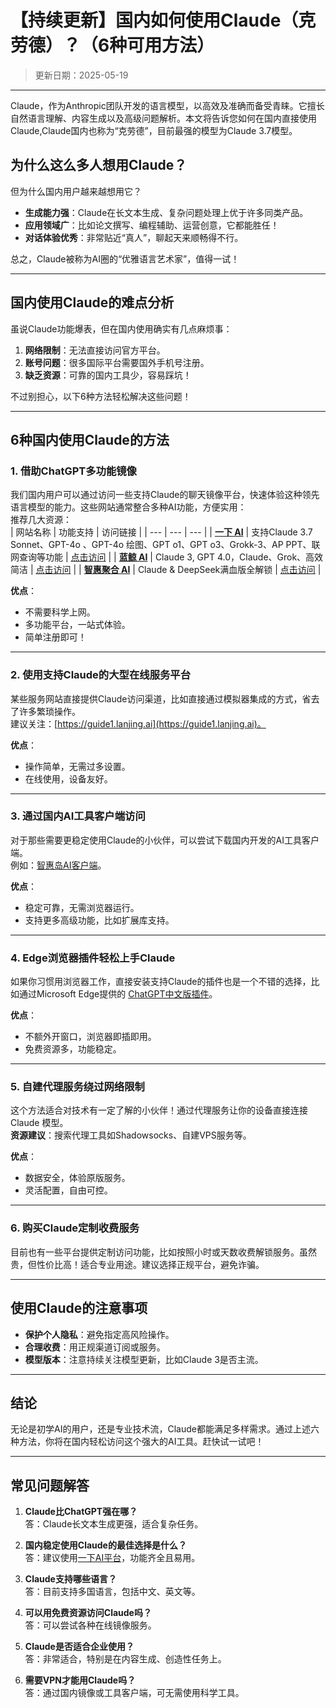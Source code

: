 # **【持续更新】国内如何使用Claude（克劳德）？（6种可用方法）**
> 更新日期：2025-05-19  
---
Claude，作为Anthropic团队开发的语言模型，以高效及准确而备受青睐。它擅长自然语言理解、内容生成以及高级问题解析。本文将告诉您如何在国内直接使用Claude,Claude国内也称为“克劳德”，目前最强的模型为Claude 3.7模型。

## **为什么这么多人想用Claude？**

  
但为什么国内用户越来越想用它？  
- **生成能力强**：Claude在长文本生成、复杂问题处理上优于许多同类产品。  
- **应用领域广**：比如论文撰写、编程辅助、运营创意，它都能胜任！  
- **对话体验优秀**：非常贴近“真人”，聊起天来顺畅得不行。

总之，Claude被称为AI圈的“优雅语言艺术家”，值得一试！

---

## **国内使用Claude的难点分析**

虽说Claude功能爆表，但在国内使用确实有几点麻烦事：  
1. **网络限制**：无法直接访问官方平台。
2. **账号问题**：很多国际平台需要国外手机号注册。  
3. **缺乏资源**：可靠的国内工具少，容易踩坑！  

不过别担心，以下6种方法轻松解决这些问题！

---

## **6种国内使用Claude的方法**

### **1. 借助ChatGPT多功能镜像**
我们国内用户可以通过访问一些支持Claude的聊天镜像平台，快速体验这种领先语言模型的能力。这些网站通常整合多种AI功能，方便实用：  
推荐几大资源：  
| 网站名称 | 功能支持 | 访问链接 |
| --- | --- | --- |
| **[一下 AI](https://xsimplechat.com)** | 支持Claude 3.7 Sonnet、GPT-4o 、GPT-4o 绘图、GPT o1、GPT o3、Grokk-3、AP PPT、联网查询等功能 | [点击访问](https://xsimplechat.com) |
| **[蓝鲸 AI](https://chat.lanjing.pro/)** | Claude 3, GPT 4.0，Claude、Grok、高效简洁 | [点击访问](https://chat.lanjing.pro/) |
| **[智惠聚合 AI](https://deepseek-free.org/)** | Claude & DeepSeek满血版全解锁 | [点击访问](https://deepseek-free.org/) |

**优点**：  
- 不需要科学上网。  
- 多功能平台，一站式体验。  
- 简单注册即可！  

---

### **2. 使用支持Claude的大型在线服务平台**
某些服务网站直接提供Claude访问渠道，比如直接通过模拟器集成的方式，省去了许多繁琐操作。  
建议关注：[https://guide1.lanjing.ai](https://guide1.lanjing.ai)。  

**优点**：  
- 操作简单，无需过多设置。  
- 在线使用，设备友好。  

---

### **3. 通过国内AI工具客户端访问**
对于那些需要更稳定使用Claude的小伙伴，可以尝试下载国内开发的AI工具客户端。  
例如：[智惠岛AI客户端](https://xsimplechat.com)。  

**优点**：  
- 稳定可靠，无需浏览器运行。  
- 支持更多高级功能，比如扩展库支持。  

---

### **4. Edge浏览器插件轻松上手Claude**
如果你习惯用浏览器工作，直接安装支持Claude的插件也是一个不错的选择，比如通过Microsoft Edge提供的 [ChatGPT中文版插件](https://chat.lanjing.pro)。  

**优点**：  
- 不额外开窗口，浏览器即插即用。  
- 免费资源多，功能稳定。  

---

### **5. 自建代理服务绕过网络限制**
这个方法适合对技术有一定了解的小伙伴！通过代理服务让你的设备直接连接 Claude 模型。  
**资源建议**：搜索代理工具如Shadowsocks、自建VPS服务等。  

**优点**：  
- 数据安全，体验原版服务。  
- 灵活配置，自由可控。  

---

### **6. 购买Claude定制收费服务**  
目前也有一些平台提供定制访问功能，比如按照小时或天数收费解锁服务。虽然贵，但性价比高！适合专业用途。建议选择正规平台，避免诈骗。

---

## **使用Claude的注意事项**

- **保护个人隐私**：避免指定高风险操作。  
- **合理收费**：用正规渠道订阅或服务。  
- **模型版本**：注意持续关注模型更新，比如Claude 3是否主流。  

---

## **结论**

无论是初学AI的用户，还是专业技术流，Claude都能满足多样需求。通过上述六种方法，你将在国内轻松访问这个强大的AI工具。赶快试一试吧！

---

## **常见问题解答**

1. **Claude比ChatGPT强在哪？**  
   答：Claude长文本生成更强，适合复杂任务。

2. **国内稳定使用Claude的最佳选择是什么？**  
   答：建议使用[一下AI平台](https://xsimplechat.com)，功能齐全且易用。

3. **Claude支持哪些语言？**  
   答：目前支持多国语言，包括中文、英文等。

4. **可以用免费资源访问Claude吗？**  
   答：可以尝试各种在线镜像服务。

5. **Claude是否适合企业使用？**  
   答：非常适合，特别是在内容生成、创造性任务上。

6. **需要VPN才能用Claude吗？**  
   答：通过国内镜像或工具客户端，可无需使用科学工具。
